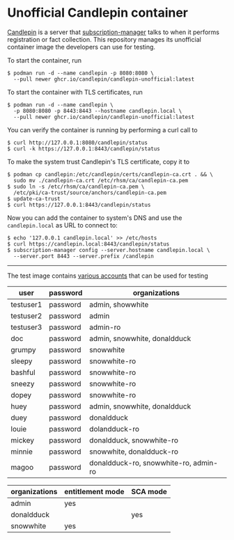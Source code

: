 # Unofficial Candlepin container

[Candlepin](https://github.com/candlepin/candlepin) is a server that [subscription-manager](https://github.com/candlepin/subscription-manager) talks to when it performs registration or fact collection. This repository manages its unofficial container image the developers can use for testing.

To start the container, run

```console
$ podman run -d --name candlepin -p 8080:8080 \
  --pull newer ghcr.io/candlepin/candlepin-unofficial:latest
```

To start the container with TLS certificates, run

```console
$ podman run -d --name candlepin \
  -p 8080:8080 -p 8443:8443 --hostname candlepin.local \
  --pull newer ghcr.io/candlepin/candlepin-unofficial:latest
```

You can verify the container is running by performing a curl call to

```console
$ curl http://127.0.0.1:8080/candlepin/status
$ curl -k https://127.0.0.1:8443/candlepin/status
```

To make the system trust Candlepin's TLS certificate, copy it to

```console
$ podman cp candlepin:/etc/candlepin/certs/candlepin-ca.crt . && \
  sudo mv ./candlepin-ca.crt /etc/rhsm/ca/candlepin-ca.pem
$ sudo ln -s /etc/rhsm/ca/candlepin-ca.pem \
  /etc/pki/ca-trust/source/anchors/candlepin-ca.pem
$ update-ca-trust
$ curl https://127.0.0.1:8443/candlepin/status
```

Now you can add the container to system's DNS and use the `candlepin.local` as URL to connect to:

```console
$ echo '127.0.0.1 candlepin.local' >> /etc/hosts
$ curl https://candlepin.local:8443/candlepin/status
$ subscription-manager config --server.hostname candlepin.local \
  --server.port 8443 --server.prefix /candlepin
```

---

The test image contains [various accounts](https://github.com/candlepin/candlepin/blob/47778198d0be21cd297c40a322024d6c2f1b8408/bin/deployment/test_data.json) that can be used for testing

| user      | password | organizations                         |
|-----------|----------|---------------------------------------|
| testuser1 | password | admin, showwhite                      |
| testuser2 | password | admin                                 |
| testuser3 | password | admin-ro                              |
| doc       | password | admin, snowwhite, donaldduck          |
| grumpy    | password | snowwhite                             |
| sleepy    | password | snowwhite-ro                          |
| bashful   | password | snowwhite-ro                          |
| sneezy    | password | snowwhite-ro                          |
| dopey     | password | snowwhite-ro                          |
| huey      | password | admin, snowwhite, donaldduck          |
| duey      | password | donaldduck                            |
| louie     | password | dolandduck-ro                         |
| mickey    | password | donaldduck, snowwhite-ro              |
| minnie    | password | snowwhite, donaldduck-ro              |
| magoo     | password | donaldduck-ro, snowwhite-ro, admin-ro |

| organizations | entitlement mode | SCA mode |
|---------------|-----|-----|
| admin         | yes |     |
| donaldduck    |     | yes |
| snowwhite     | yes |     |
